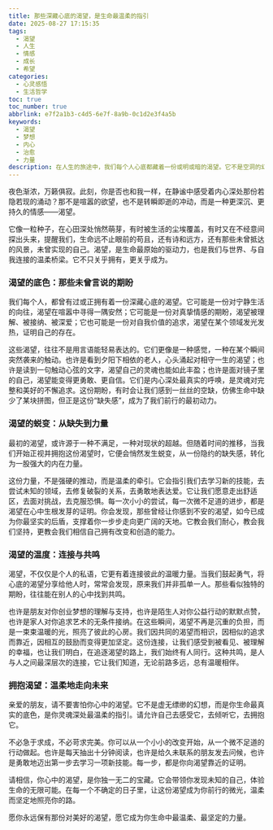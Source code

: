 ```yaml
---
title: 那些深藏心底的渴望，是生命最温柔的指引
date: 2025-08-27 17:15:35
tags:
  - 渴望
  - 人生
  - 情感
  - 成长
  - 希望
categories:
  - 心灵感悟
  - 生活哲学
toc: true
toc_number: true
abbrlink: e7f2a1b3-c4d5-6e7f-8a9b-0c1d2e3f4a5b
keywords:
  - 渴望
  - 梦想
  - 内心
  - 治愈
  - 力量
description: 在人生的旅途中，我们每个人心底都藏着一份或明或暗的渴望。它不是空洞的幻想，而是生命深处最真实的呼唤，指引我们穿越迷茫，走向更完整的自己。这篇文章将带你温柔地探索渴望的本质，感受它如何从一份缺失，蜕变为前行的力量，最终成为连接彼此的温暖纽带。
---
```


夜色渐浓，万籁俱寂。此刻，你是否也和我一样，在静谧中感受着内心深处那份若隐若现的涌动？那不是喧嚣的欲望，也不是转瞬即逝的冲动，而是一种更深沉、更持久的情感——渴望。

它像一粒种子，在心田深处悄然萌芽，有时被生活的尘埃覆盖，有时又在不经意间探出头来，提醒我们，生命远不止眼前的苟且，还有诗和远方，还有那些未曾抵达的风景，未曾实现的自己。渴望，是生命最原始的驱动力，也是我们与世界、与自我连接的温柔桥梁。它不只关乎拥有，更关乎成为。

### 渴望的底色：那些未曾言说的期盼

我们每个人，都曾有过或正拥有着一份深藏心底的渴望。它可能是一份对宁静生活的向往，渴望在喧嚣中寻得一隅安然；它可能是一份对真挚情感的期盼，渴望被理解、被接纳、被深爱；它也可能是一份对自我价值的追求，渴望在某个领域发光发热，证明自己的存在。

这些渴望，往往不是用言语能轻易表达的。它们更像是一种感觉，一种在某个瞬间突然袭来的触动。也许是看到夕阳下相依的老人，心头涌起对相守一生的渴望；也许是读到一句触动心弦的文字，渴望自己的灵魂也能如此丰盈；也许是面对镜子里的自己，渴望能变得更勇敢、更自信。它们是内心深处最真实的呼唤，是灵魂对完整和美好的不懈追求。这份期盼，有时会让我们感到一丝丝的空缺，仿佛生命中缺少了某块拼图，但正是这份“缺失感”，成为了我们前行的最初动力。

### 渴望的蜕变：从缺失到力量

最初的渴望，或许源于一种不满足，一种对现状的超越。但随着时间的推移，当我们开始正视并拥抱这份渴望时，它便会悄然发生蜕变，从一份隐约的缺失感，转化为一股强大的内在力量。

这份力量，不是强硬的推动，而是温柔的牵引。它会指引我们去学习新的技能，去尝试未知的领域，去修复破裂的关系，去勇敢地表达爱。它让我们愿意走出舒适区，去面对挑战，去克服恐惧。每一次小小的尝试，每一次微不足道的进步，都是渴望在心中生根发芽的证明。你会发现，那些曾经让你感到不安的渴望，如今已成为你最坚实的后盾，支撑着你一步步走向更广阔的天地。它教会我们耐心，教会我们坚持，更教会我们相信自己拥有改变和创造的能力。

### 渴望的温度：连接与共鸣

渴望，不仅仅是个人的私语，它更有着连接彼此的温暖力量。当我们鼓起勇气，将心底的渴望分享给他人时，常常会发现，原来我们并非孤单一人。那些看似独特的期盼，往往能在别人的心中找到共鸣。

也许是朋友对你创业梦想的理解与支持，也许是陌生人对你公益行动的默默点赞，也许是家人对你追求艺术的无条件接纳。在这些瞬间，渴望不再是沉重的负担，而是一束束温暖的光，照亮了彼此的心房。我们因共同的渴望而相识，因相似的追求而靠近，因相互的鼓励而变得更加坚定。这份连接，让我们感受到被看见、被理解的幸福，也让我们明白，在追逐渴望的路上，我们始终有人同行。这种共鸣，是人与人之间最深层次的连接，它让我们知道，无论前路多远，总有温暖相伴。

### 拥抱渴望：温柔地走向未来

亲爱的朋友，请不要害怕你心中的渴望。它不是虚无缥缈的幻想，而是你生命最真实的底色，是你灵魂深处最温柔的指引。请允许自己去感受它，去倾听它，去拥抱它。

不必急于求成，不必苛求完美。你可以从一个小小的改变开始，从一个微不足道的行动做起。也许是每天抽出十分钟阅读，也许是给久未联系的朋友发去问候，也许是勇敢地迈出第一步去学习一项新技能。每一步，都是你向渴望靠近的证明。

请相信，你心中的渴望，是你独一无二的宝藏。它会带领你发现未知的自己，体验生命的无限可能。在每一个不确定的日子里，让这份渴望成为你前行的微光，温柔而坚定地照亮你的路。

愿你永远保有那份对美好的渴望，愿它成为你生命中最温柔、最坚定的力量。